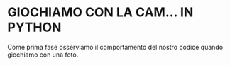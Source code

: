 # GIOCHIAMO CON LA CAM... IN PYTHON

Come prima fase osserviamo il comportamento del nostro codice quando giochiamo con una foto.
